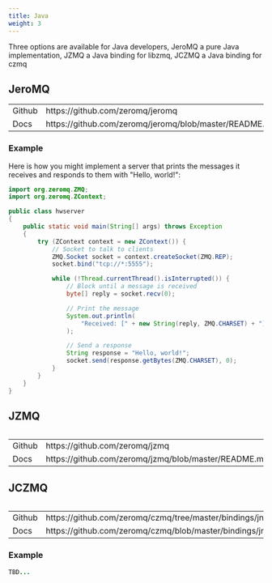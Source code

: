 ```yaml
---
title: Java
weight: 3
---
```


Three options are available for Java developers, JeroMQ a pure Java
implementation, JZMQ a Java binding for libzmq, JCZMQ a Java binding for czmq

## JeroMQ

<table>
<tr><td>Github</td><td>https://github.com/zeromq/jeromq</td></tr>
<tr><td>Docs</td><td>https://github.com/zeromq/jeromq/blob/master/README.md</td></tr>
<table>

### Example

Here is how you might implement a server that prints the messages it receives
and responds to them with "Hello, world!":

```java
import org.zeromq.ZMQ;
import org.zeromq.ZContext;

public class hwserver
{
    public static void main(String[] args) throws Exception
    {
        try (ZContext context = new ZContext()) {
            // Socket to talk to clients
            ZMQ.Socket socket = context.createSocket(ZMQ.REP);
            socket.bind("tcp://*:5555");

            while (!Thread.currentThread().isInterrupted()) {
                // Block until a message is received
                byte[] reply = socket.recv(0);

                // Print the message
                System.out.println(
                    "Received: [" + new String(reply, ZMQ.CHARSET) + "]"
                );

                // Send a response
                String response = "Hello, world!";
                socket.send(response.getBytes(ZMQ.CHARSET), 0);
            }
        }
    }
}
```

## JZMQ

<table>
<tr><td>Github</td><td>https://github.com/zeromq/jzmq</td></tr>
<tr><td>Docs</td><td>https://github.com/zeromq/jzmq/blob/master/README.md</td></tr>
<table>

## JCZMQ

<table>
<tr><td>Github</td><td>https://github.com/zeromq/czmq/tree/master/bindings/jni</td></tr>
<tr><td>Docs</td><td>https://github.com/zeromq/czmq/blob/master/bindings/jni/README.md</td></tr>
<table>

### Example

```java
TBD...
```
